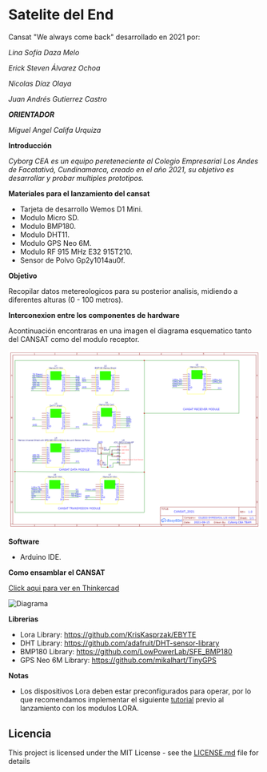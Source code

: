 # Satelite del End

Cansat "We always come back" desarrollado en 2021 por:

*_Lina Sofía Daza Melo_*

*_Erick Steven Álvarez Ochoa_*
 
*_Nicolas Díaz Olaya_*

*_Juan Andrés Gutierrez Castro_*

**_ORIENTADOR_**

*_Miguel Angel Califa Urquiza_*

**Introducción**

*_Cyborg CEA es un equipo pereteneciente al Colegio Empresarial Los Andes de Facatativá, Cundinamarca, creado en el año 2021, su objetivo es desarrollar y probar multiples prototipos._* 

**Materiales para el lanzamiento del cansat** 

* Tarjeta de desarrollo Wemos D1 Mini.
* Modulo Micro SD.
* Modulo BMP180.
* Modulo DHT11.
* Modulo GPS Neo 6M.
* Modulo RF 915 MHz E32 915T210.
* Sensor de Polvo Gp2y1014au0f.

**Objetivo**

Recopilar datos metereologicos para su posterior analisis, midiendo a diferentes alturas (0 - 100 metros).

**Interconexion entre los componentes de hardware**

Acontinuación encontraras en una imagen el diagrama esquematico tanto del CANSAT como del modulo receptor.

![Diagrama esquematico](https://raw.githubusercontent.com/NicolasDiaz69/SateliteDelEnd/main/Extra/Schematic_SateliteDelEnd_2021-09-15.png)

**Software**

* Arduino IDE.

**Como ensamblar el CANSAT**

[Click aqui para ver en Thinkercad](https://www.tinkercad.com/codeblocks/4GfSZVkioQ6-cansat-2021)

![Diagrama](name-of-giphy.gif)

**Librerias**

* Lora Library: https://github.com/KrisKasprzak/EBYTE
* DHT Library: https://github.com/adafruit/DHT-sensor-library
* BMP180 Library: https://github.com/LowPowerLab/SFE_BMP180
* GPS Neo 6M Library: https://github.com/mikalhart/TinyGPS

**Notas**

* Los dispositivos Lora deben estar preconfigurados para operar, por lo que recomendamos implementar el siguiente [tutorial](https://makersportal.com/blog/2019/10/5/arduino-lora-network) previo al lanzamiento con los modulos LORA.

## Licencia

This project is licensed under the MIT License - see the [LICENSE.md](LICENSE.md) file for details
